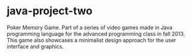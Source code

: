java-project-two
================

Poker Memory Game. Part of a series of video games made in Java programming language for the advanced programming class in fall 2013. This game also showcases a minimalist design approach for the user interface and graphics.
